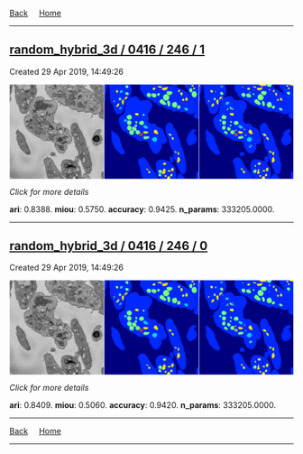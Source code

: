 
[Back](..)&nbsp;&nbsp;&nbsp;&nbsp;&nbsp;[Home](https://leapmanlab.github.io/snapshots)

---

<div class="summary"><a href="1"><h2>random_hybrid_3d / 0416 / 246 / 1</h2></a><p>Created 29 Apr 2019, 14:49:26
</p><a href="1"><img src="1/media/summary.png" align="center"></a><p>
<i>Click for more details</i>
</p></div>

**ari**: 0.8388. **miou**: 0.5750. **accuracy**: 0.9425. **n_params**: 333205.0000. 

---

<div class="summary"><a href="0"><h2>random_hybrid_3d / 0416 / 246 / 0</h2></a><p>Created 29 Apr 2019, 14:49:26
</p><a href="0"><img src="0/media/summary.png" align="center"></a><p>
<i>Click for more details</i>
</p></div>

**ari**: 0.8409. **miou**: 0.5060. **accuracy**: 0.9420. **n_params**: 333205.0000. 

---

[Back](..)&nbsp;&nbsp;&nbsp;&nbsp;&nbsp;[Home](https://leapmanlab.github.io/snapshots)

---